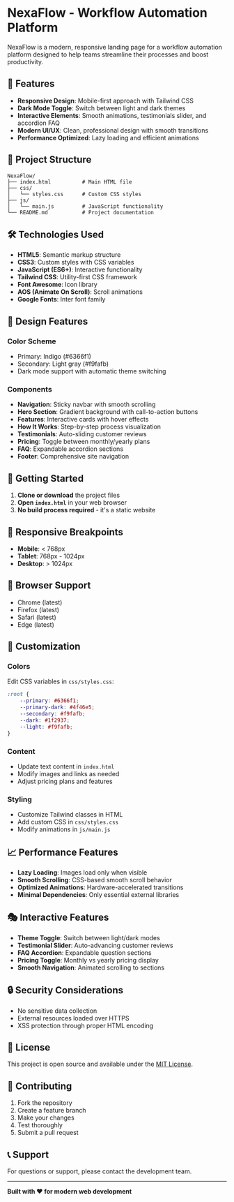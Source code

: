 # NexaFlow - Workflow Automation Platform

NexaFlow is a modern, responsive landing page for a workflow automation platform designed to help teams streamline their processes and boost productivity.

## 🚀 Features

- **Responsive Design**: Mobile-first approach with Tailwind CSS
- **Dark Mode Toggle**: Switch between light and dark themes
- **Interactive Elements**: Smooth animations, testimonials slider, and accordion FAQ
- **Modern UI/UX**: Clean, professional design with smooth transitions
- **Performance Optimized**: Lazy loading and efficient animations

## 📁 Project Structure

```
NexaFlow/
├── index.html          # Main HTML file
├── css/
│   └── styles.css      # Custom CSS styles
├── js/
│   └── main.js         # JavaScript functionality
└── README.md           # Project documentation
```

## 🛠️ Technologies Used

- **HTML5**: Semantic markup structure
- **CSS3**: Custom styles with CSS variables
- **JavaScript (ES6+)**: Interactive functionality
- **Tailwind CSS**: Utility-first CSS framework
- **Font Awesome**: Icon library
- **AOS (Animate On Scroll)**: Scroll animations
- **Google Fonts**: Inter font family

## 🎨 Design Features

### Color Scheme
- Primary: Indigo (#6366f1)
- Secondary: Light gray (#f9fafb)
- Dark mode support with automatic theme switching

### Components
- **Navigation**: Sticky navbar with smooth scrolling
- **Hero Section**: Gradient background with call-to-action buttons
- **Features**: Interactive cards with hover effects
- **How It Works**: Step-by-step process visualization
- **Testimonials**: Auto-sliding customer reviews
- **Pricing**: Toggle between monthly/yearly plans
- **FAQ**: Expandable accordion sections
- **Footer**: Comprehensive site navigation

## 🚀 Getting Started

1. **Clone or download** the project files
2. **Open `index.html`** in your web browser
3. **No build process required** - it's a static website

## 📱 Responsive Breakpoints

- **Mobile**: < 768px
- **Tablet**: 768px - 1024px
- **Desktop**: > 1024px

## 🎯 Browser Support

- Chrome (latest)
- Firefox (latest)
- Safari (latest)
- Edge (latest)

## 🔧 Customization

### Colors
Edit CSS variables in `css/styles.css`:
```css
:root {
    --primary: #6366f1;
    --primary-dark: #4f46e5;
    --secondary: #f9fafb;
    --dark: #1f2937;
    --light: #f9fafb;
}
```

### Content
- Update text content in `index.html`
- Modify images and links as needed
- Adjust pricing plans and features

### Styling
- Customize Tailwind classes in HTML
- Add custom CSS in `css/styles.css`
- Modify animations in `js/main.js`

## 📈 Performance Features

- **Lazy Loading**: Images load only when visible
- **Smooth Scrolling**: CSS-based smooth scroll behavior
- **Optimized Animations**: Hardware-accelerated transitions
- **Minimal Dependencies**: Only essential external libraries

## 🎭 Interactive Features

- **Theme Toggle**: Switch between light/dark modes
- **Testimonial Slider**: Auto-advancing customer reviews
- **FAQ Accordion**: Expandable question sections
- **Pricing Toggle**: Monthly vs yearly pricing display
- **Smooth Navigation**: Animated scrolling to sections

## 🔒 Security Considerations

- No sensitive data collection
- External resources loaded over HTTPS
- XSS protection through proper HTML encoding

## 📄 License

This project is open source and available under the [MIT License](LICENSE).

## 🤝 Contributing

1. Fork the repository
2. Create a feature branch
3. Make your changes
4. Test thoroughly
5. Submit a pull request

## 📞 Support

For questions or support, please contact the development team.

---

**Built with ❤️ for modern web development**
